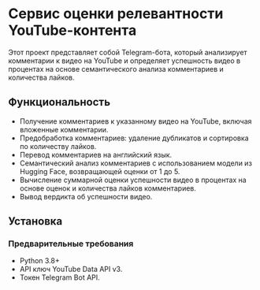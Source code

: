 # Сервис оценки релевантности YouTube-контента

Этот проект представляет собой Telegram-бота, который анализирует комментарии к видео на YouTube и определяет успешность видео в процентах на основе семантического анализа комментариев и количества лайков.

## Функциональность

- Получение комментариев к указанному видео на YouTube, включая вложенные комментарии.
- Предобработка комментариев: удаление дубликатов и сортировка по количеству лайков.
- Перевод комментариев на английский язык.
- Семантический анализ комментариев с использованием модели из Hugging Face, возвращающей оценки от 1 до 5.
- Вычисление суммарной оценки успешности видео в процентах на основе  оценок и количества лайков комментариев.
- Вывод вердикта об успешности видео.

## Установка

### Предварительные требования

- Python 3.8+
- API ключ YouTube Data API v3.
- Токен Telegram Bot API.

